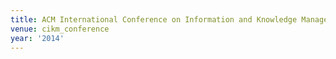 ```yaml
---
title: ACM International Conference on Information and Knowledge Management (2014)
venue: cikm_conference
year: '2014'
---
```

